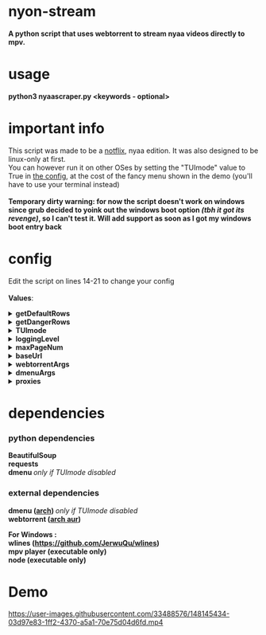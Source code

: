 # nyon-stream
<b>A python script that uses webtorrent to stream nyaa videos directly to mpv.</b>

# usage
<b>python3 nyaascraper.py \<keywords - optional\></b>

# important info
This script was made to be a [notflix](https://github.com/Bugswriter/notflix), nyaa edition. It was also designed to be linux-only at first.<br/>
You can however run it on other OSes by setting the "TUImode" value to True in [the config](#config), at the cost of the fancy menu shown in the demo (you'll have to use your terminal instead)
<br><br><b>Temporary dirty warning: for now the script doesn't work on windows since grub decided to yoink out the windows boot option <i>(tbh it got its revenge)</i>, so I can't test it. Will add support as soon as I got my windows boot entry back</b>


# config
Edit the script on lines 14-21 to change your config<br/><br/>
<b>Values</b>:

<details>
<summary><b>getDefaultRows</b></summary>
    <i><b>type</i></b>: boolean (bool)<br/>
    <i><b>default value</i></b>: False<br/>
    <i><b>description</i></b>: Get default (white) rows on nyaa<br/>
</details>

<details>
<summary><b>getDangerRows</b></summary>
    <i><b>type</i></b>: boolean (bool)<br/>
    <i><b>default value</i></b>: False<br/>
    <i><b>description</i></b>: Get danger (red) rows on nyaa<br/>
</details>

<details>
<summary><b>TUImode</b></summary>
    <i><b>type</i></b>: boolean (bool)<br/>
    <i><b>default value</i></b>: False<br/>
    <i><b>description</i></b>: Use a tui instead of dmenu, made for windows users and linux users without dmenu<br/>
</details>

<details>
<summary><b>loggingLevel</b></summary>
    <i><b>type</i></b>: integer (int)<br/>
    <i><b>default value</i></b>: logging.ERROR<br/>
    <i><b>description</i></b>: Change the logging level, use logging.INFO or logging.DEBUG to get debug info<br/>
</details>

<details>
<summary><b>maxPageNum</b></summary>
    <i><b>type</i></b>: integer (int)<br/>
    <i><b>default value</i></b>: 5<br/>
    <i><b>description</i></b>: Max page to get on nyaa, if your page number is too high you may encounter some delay<br/>
</details>

<details>
<summary><b>baseUrl</b></summary>
    <i><b>type</i></b>: string (str)<br/>
    <i><b>default value</i></b>: "https://nyaa.si/?s=seeders&o=desc"<br/>
    <i><b>description</i></b>: Change the base url for nyaa, by default searches by most seeders<br/>
</details>

<details>
<summary><b>webtorrentArgs</b></summary>
    <i><b>type</i></b>: string (str)<br/>
    <i><b>default value</i></b>: "--keep-seeding --mpv"<br/>
    <i><b>description</i></b>: Arguments to pass to webtorrent, by default starts mpv<br/>
</details>
 
<details>
<summary><b>dmenuArgs</b></summary>
    <i><b>type</i></b>: dictionary (dict)<br/>
    <i><b>default value</i></b>: {"font": "Ubuntu-15"}<br/>
    <i><b>description</i></b>: Additional arguments to pass to the dmenu python wrapper<br/>
</details>

<details>
<summary><b>proxies</b></summary>
    <i><b>type</i></b>: dictionary (dict)<br/>
    <i><b>default value</i></b>: None<br/>
    <i><b>description</i></b>: Proxies to use for the nyaa requests<br/>
    <i><b>example</i></b>: {'http':  'socks5://127.0.0.1:9050', 'https': 'socks5://127.0.0.1:9050'} (tor w default port)<br/>
    <i><b>/!\These are NOT for the torrent, only the nyaa requests/!\</i></b><br/>
</details>



# dependencies
### python dependencies <b>
BeautifulSoup<br/>
requests<br/>
dmenu </b><i>only if TUImode disabled</i><b>
</b>

### external dependencies <b>
dmenu ([arch](https://archlinux.org/packages/community/x86_64/dmenu/)) </b><i>only if TUImode disabled</i><b><br/>
webtorrent ([arch aur](https://aur.archlinux.org/packages/webtorrent-cli))<br/>

For Windows :<br/>
    wlines (https://github.com/JerwuQu/wlines)<br/>
    mpv player (executable only)<br/>
    node (executable only)<br/>
    
</b>


# Demo
https://user-images.githubusercontent.com/33488576/148145434-03d97e83-1ff2-4370-a5a1-70e75d04d6fd.mp4
